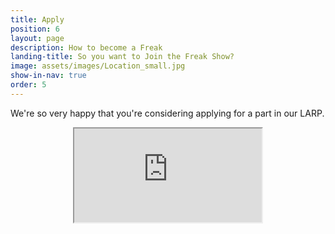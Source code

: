 ```yaml
---
title: Apply
position: 6
layout: page
description: How to become a Freak
landing-title: So you want to Join the Freak Show?
image: assets/images/Location_small.jpg
show-in-nav: true
order: 5
---
```


We're so very happy that you're considering applying for a part in our LARP.

<center>
    <iframe class="application-form" src="https://docs.google.com/forms/d/e/1FAIpQLSdV5fAcibuTr6f8hkGog4LZm8lbl3hPMREGKRdP4mvfTVzc_w/viewform?embedded=true"></iframe>
</center>
